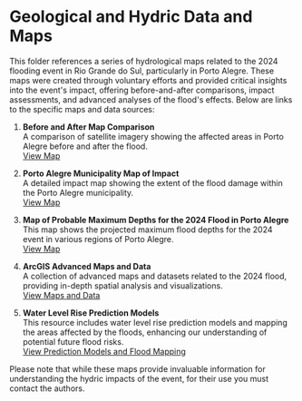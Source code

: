 # Geological and Hydric Data and Maps

This folder references a series of hydrological maps related to the 2024 flooding event in Rio Grande do Sul, particularly in Porto Alegre. These maps were created through voluntary efforts and provided critical insights into the event's impact, offering before-and-after comparisons, impact assessments, and advanced analyses of the flood's effects. Below are links to the specific maps and data sources:

1. **Before and After Map Comparison**  
   A comparison of satellite imagery showing the affected areas in Porto Alegre before and after the flood.  
   [View Map](https://satelliteimagerydemostg.z5.web.core.windows.net/damage-assessment/brazil_porto_alegre_05_08_2024.html)

2. **Porto Alegre Municipality Map of Impact**  
   A detailed impact map showing the extent of the flood damage within the Porto Alegre municipality.  
   [View Map](https://storymaps.arcgis.com/stories/02d01e5f3a2b423893a2b2560fa8ecce)

3. **Map of Probable Maximum Depths for the 2024 Flood in Porto Alegre**  
   This map shows the projected maximum flood depths for the 2024 event in various regions of Porto Alegre.  
   [View Map](https://ee-leolaipelt.projects.earthengine.app/view/cheiasportoalegre2024)

4. **ArcGIS Advanced Maps and Data**  
   A collection of advanced maps and datasets related to the 2024 flood, providing in-depth spatial analysis and visualizations.  
   [View Maps and Data](https://storymaps.arcgis.com/stories/a81d69f4bccf42989609e3fe64d8ef48)

5. **Water Level Rise Prediction Models**  
   This resource includes water level rise prediction models and mapping the areas affected by the floods, enhancing our understanding of potential future flood risks.  
   [View Prediction Models and Flood Mapping](https://storymaps.arcgis.com/stories/a81d69f4bccf42989609e3fe64d8ef48)

Please note that while these maps provide invaluable information for understanding the hydric impacts of the event, for their use you must contact the authors.
